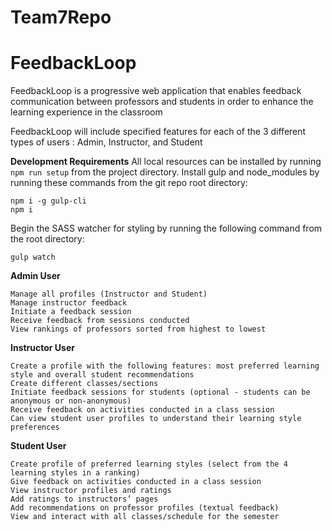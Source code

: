 # Team7Repo
# FeedbackLoop
FeedbackLoop is a progressive web application that enables feedback communication between professors and students in order to enhance the learning experience in the classroom 

FeedbackLoop will include specified features for each of the 3 different types of users : Admin, Instructor, and Student

**Development Requirements**
All local resources can be installed by running `npm run setup` from the project directory.
Install gulp and node_modules by running these commands from the git repo root directory:
```
npm i -g gulp-cli
npm i
```
Begin the SASS watcher for styling by running the following command from the root directory:
```
gulp watch
```

**Admin User**
``` 
Manage all profiles (Instructor and Student)
Manage instructor feedback
Initiate a feedback session
Receive feedback from sessions conducted
View rankings of professors sorted from highest to lowest
``` 

**Instructor User**
```
Create a profile with the following features: most preferred learning style and overall student recommendations 
Create different classes/sections
Initiate feedback sessions for students (optional - students can be anonymous or non-anonymous)
Receive feedback on activities conducted in a class session
Can view student user profiles to understand their learning style preferences
```
**Student User**
```
Create profile of preferred learning styles (select from the 4 learning styles in a ranking)
Give feedback on activities conducted in a class session
View instructor profiles and ratings
Add ratings to instructors’ pages
Add recommendations on professor profiles (textual feedback)
View and interact with all classes/schedule for the semester
```
